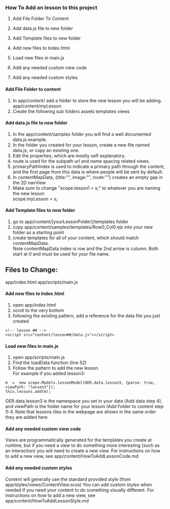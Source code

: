 ### How To Add an lesson to this project
1. Add File Folder To Content

2. Add data.js file to new folder

3. Add Template files to new folder

4. Add new files to Index.html

5. Load new files in main.js

6. Add any needed custom view code

7. Add any needed custom styles

#### Add File Folder to content
1. In app/content/ add a folder to store the new lesson you will be adding.  
app/content/myLesson
2. Create the following sub folders
assets
templates
views

#### Add data.js file to new folder
1. In the app/content/samples folder you will find a well documented data.js example.
2. In the folder you created for your lesson, create a new file named data.js, 
or copy an existing one.
3. Edit the properties, which are mostly self explanatory.  
  1. route is used for the subpath url and name spacing related views.
  2. primaryPathIndex is used to indicate a primary path through the content, and the
first page from this data is where people will be sent by default.
  3. In contentMapData, {title:"", image:"", route:""} creates an empty gap in the 2D navView
4. Make sure to change "scope.lesson1 = s;" to whatever you are naming the new lesson  
scope.myLesson = s;

#### Add Template files to new folder
1. go to app/content/[yourLessonFolder]/templates folder
2. copy app/content/samples/templates/Row0_Col0.ejs into your new folder as a starting point
3. create templates for all of your content, which should match contentMapData.    
Note contentMapData index is row and the 2nd arrow is column.  Both start at 0 
and must be used for your file name.

Files to Change:
---------------
app/index.html
app/scripts/main.js


#### Add new files to Index.html
1. open app/index.html
2. scroll to the very bottom
3. following the existing pattern, add a reference for the data file you just created
```
<!-- lesson ## -->  
<script src="content/lesson##/data.js"></script>
```

#### Load new files in main.js
1. open app/scripts/main.js
2. Find the loadData function (line 52)
3. Follow the pattern to add the new lesson.  
For example if you added lesson3:
```
m  =  new scope.Models.lessonModel(OER.data.lesson3, {parse: true, viewPath: "lesson3"});  
this.lessons.add(m);  
```
OER.data.lesson3 is the namespace you set in your data (Add data step 4), 
and viewPath is the folder name for your lesson (Add Folder to content step 1)
4. Note that lessons tiles in the webpage are shown in the same order they are added here.

#### Add any needed custom view code
Views are programmatically generated for the templates you create at runtime, 
but if you need a view to do something more interesting (such as an interaction) 
you will need to create a new view.
For instructions on how to add a new view, see app/content/HowToAddLessonCode.md

#### Add any needed custom styles
Content will generally use the standard provided style (from app/styles/views/ContentView.scss)
You can add custom styles when needed if you need your content to do something 
visually different.
For instructions on how to add a new view, see app/content/HowToAddLessonStyle.md



